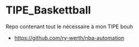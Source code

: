 # TIPE_Baskettball
Repo contenant tout le nécessaire à mon TIPE
bouh

- https://github.com/ry-werth/nba-automation
